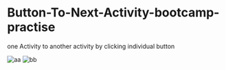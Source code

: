 # Button-To-Next-Activity-bootcamp-practise
 one Activity to another activity by clicking individual button 
 
 ![aa](https://user-images.githubusercontent.com/53019982/114051066-9bc45980-98ae-11eb-8265-f0fbaee54980.PNG)
![bb](https://user-images.githubusercontent.com/53019982/114051077-9cf58680-98ae-11eb-8604-f604c8c7c915.PNG)


